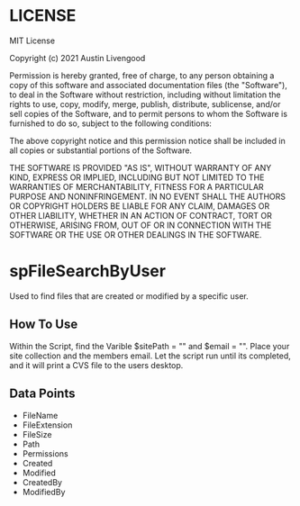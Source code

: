# LICENSE
MIT License

Copyright (c) 2021 Austin Livengood

Permission is hereby granted, free of charge, to any person obtaining a copy
of this software and associated documentation files (the "Software"), to deal
in the Software without restriction, including without limitation the rights
to use, copy, modify, merge, publish, distribute, sublicense, and/or sell
copies of the Software, and to permit persons to whom the Software is
furnished to do so, subject to the following conditions:

The above copyright notice and this permission notice shall be included in all
copies or substantial portions of the Software.

THE SOFTWARE IS PROVIDED "AS IS", WITHOUT WARRANTY OF ANY KIND, EXPRESS OR
IMPLIED, INCLUDING BUT NOT LIMITED TO THE WARRANTIES OF MERCHANTABILITY,
FITNESS FOR A PARTICULAR PURPOSE AND NONINFRINGEMENT. IN NO EVENT SHALL THE
AUTHORS OR COPYRIGHT HOLDERS BE LIABLE FOR ANY CLAIM, DAMAGES OR OTHER
LIABILITY, WHETHER IN AN ACTION OF CONTRACT, TORT OR OTHERWISE, ARISING FROM,
OUT OF OR IN CONNECTION WITH THE SOFTWARE OR THE USE OR OTHER DEALINGS IN THE
SOFTWARE.

# spFileSearchByUser
Used to find files that are created or modified by a specific user.

## How To Use
Within the Script, find the Varible $sitePath = "" and $email = "". Place your site collection and the members email. Let the script run until its completed, and it will print a CVS file to the users desktop.

## Data Points
- FileName
- FileExtension
- FileSize
- Path
- Permissions
- Created
- Modified
- CreatedBy
- ModifiedBy
